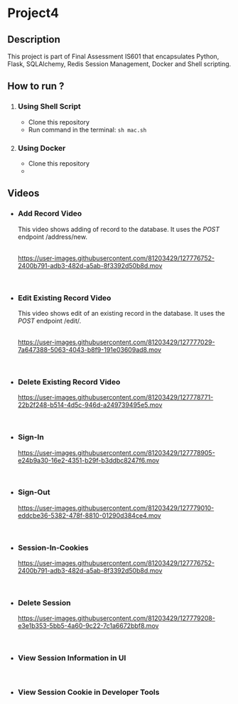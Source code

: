 # Project4 

## Description
This project is part of Final Assessment IS601 that encapsulates Python, Flask, SQLAlchemy, Redis Session Management, Docker and Shell scripting. 

## How to run ?
<div>
  <ol>
    <li><h3>Using Shell Script</h3>
<ul>
<li>Clone this repository</li>
<li>Run command in the terminal: <code>sh mac.sh</code></li>
</ul>
    </li>
    <li><h3>Using Docker</h3>
<ul>
<li>Clone this repository</li>
<li></li>
</ul>
    </li>
  </ol>
</div>

## Videos
<ul>
  <li><h3>Add Record Video</h3>
    <div>This video shows adding of record to the database. It uses the <i>POST</i> endpoint /address/new.</div><br>
    
  https://user-images.githubusercontent.com/81203429/127776752-2400b791-adb3-482d-a5ab-8f3392d50b8d.mov
  
  </li><br>
  <li><h3>Edit Existing Record Video</h3>
    <div>This video shows edit of an existing record in the database. It uses the <i>POST</i> endpoint /edit/<int:address_id>.</div><br>
    
https://user-images.githubusercontent.com/81203429/127777029-7a647388-5063-4043-b8f9-191e03609ad8.mov
  
  </li><br>
  
  <li><h3>Delete Existing Record Video</h3>
    
https://user-images.githubusercontent.com/81203429/127778771-22b2f248-b514-4d5c-946d-a249739495e5.mov
  
  </li><br>
  
   <li><h3>Sign-In</h3>
    
https://user-images.githubusercontent.com/81203429/127778905-e24b9a30-16e2-4351-b29f-b3ddbc8247f6.mov
     
  </li><br>
  
   <li><h3>Sign-Out</h3>
    
https://user-images.githubusercontent.com/81203429/127779010-eddcbe36-5382-478f-8810-01290d384ce4.mov
     
  </li><br>
  
  <li><h3>Session-In-Cookies</h3>
    
  https://user-images.githubusercontent.com/81203429/127776752-2400b791-adb3-482d-a5ab-8f3392d50b8d.mov
  
  </li><br>
  
   <li><h3>Delete Session</h3>
    
https://user-images.githubusercontent.com/81203429/127779208-e3e1b353-5bb5-4a60-9c22-7c1a6672bbf8.mov
     
  </li><br>
  
  <li><h3>View Session Information in UI</h3>
    
     
  </li><br>
  
   <li><h3>View Session Cookie in Developer Tools</h3>
    
     
  </li><br>
  
</ul>
  
  

